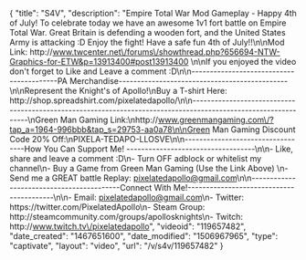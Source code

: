 {
    "title": "S4V",
    "description": "Empire Total War Mod Gameplay - Happy 4th of July!  To celebrate today we have an awesome 1v1 fort battle on Empire Total War.  Great Britain is defending a wooden fort, and the United States Army is attacking :D Enjoy the fight!  Have a safe fun 4th of July!!\n\nMod Link: http:\/\/www.twcenter.net\/forums\/showthread.php?656694-NTW-Graphics-for-ETW&p=13913400#post13913400 \n\nIf you enjoyed the video don't forget to Like and Leave a comment :D\n\n-----------------------------------------PA Merchandise----------------------------------------------\n\nRepresent the Knight's of Apollo!\nBuy a T-shirt Here: http:\/\/shop.spreadshirt.com\/pixelatedapollo\/\n\n---------------------------------------------------------------------------------------------------------------\nGreen Man Gaming Link:\nhttp:\/\/www.greenmangaming.com\/?tap_a=1964-996bbb&tap_s=29753-aa0a78\n\nGreen Man Gaming Discount Code 20% Off:\nPIXELA-TEDAPO-LLOSVE\n\n----------------------------------How You Can Support Me! -----------------------------------\n\n- Like, share and leave a comment :D\n- Turn OFF adblock or whitelist my channel\n- Buy a Game from Green Man Gaming (Use the Link Above) \n- Send me a GREAT battle Replay: pixelatedapollo@gmail.com\n\n------------------------------------------Connect With Me!-----------------------------------------\n\n- Email: pixelatedapollo@gmail.com\n- Twitter: https:\/\/twitter.com\/PixelatedApollo\n- Steam Group:  http:\/\/steamcommunity.com\/groups\/apollosknights\n- Twitch: http:\/\/www.twitch.tv\/pixelatedapollo",
    "videoid": "119657482",
    "date_created": "1467651600",
    "date_modified": "1506967965",
    "type": "captivate",
    "layout": "video",
    "url": "\/v\/s4v\/119657482"
}